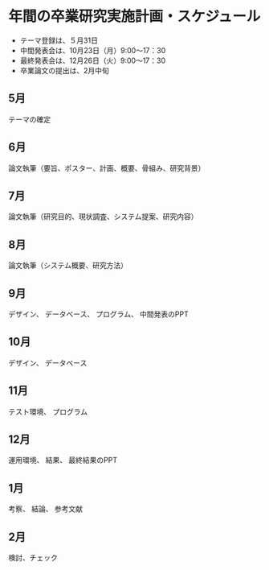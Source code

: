 # 年間の卒業研究実施計画・スケジュール

* テーマ登録は、５月31日
* 中間発表会は、10月23日（月）9:00～17：30
* 最終発表会は、12月26日（火）9:00～17：30
* 卒業論文の提出は、2月中旬

## 5月
テーマの確定

## 6月
論文執筆（要旨、ポスター、計画、概要、骨組み、研究背景）


## 7月
論文執筆（研究目的、現状調査、システム提案、研究内容）

## 8月
論文執筆（システム概要、研究方法）

## 9月
デザイン、
データベース、
プログラム、
中間発表のPPT

## 10月
デザイン、
データベース

## 11月
テスト環境、
プログラム

## 12月
運用環境、
結果、
最終結果のPPT


## 1月
考察、
結論、
参考文献

## 2月
検討、チェック
